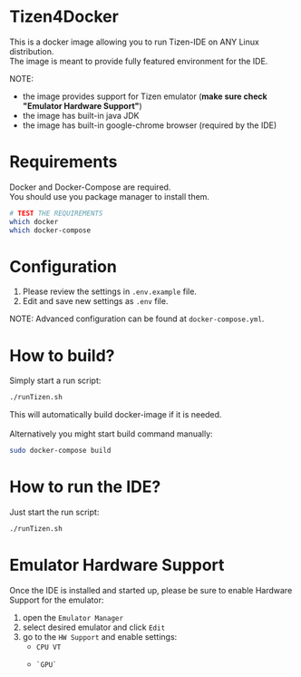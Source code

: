 Tizen4Docker
===========
This is a docker image allowing you to run Tizen-IDE on ANY Linux distribution. \
The image is meant to provide fully featured environment for the IDE. 

NOTE: 
- the image provides support for Tizen emulator (**make sure check "Emulator Hardware Support"**)
- the image has built-in java JDK
- the image has built-in google-chrome browser (required by the IDE)

# Requirements
Docker and Docker-Compose are required. \
You should use you package manager to install them. 
```bash
# TEST THE REQUIREMENTS
which docker
which docker-compose
```

# Configuration
1. Please review the settings in `.env.example` file.
2. Edit and save new settings as `.env` file. 

NOTE: Advanced configuration can be found at `docker-compose.yml`.

# How to build?  
Simply start a run script: 
```bash
./runTizen.sh
```
This will automatically build docker-image if it is needed. \
\
Alternatively you might start build command manually:
```bash
sudo docker-compose build
```

# How to run the IDE?
Just start the run script:
```bash
./runTizen.sh
```

# Emulator Hardware Support
Once the IDE is installed and started up, please be sure to enable Hardware Support for the emulator: 
1. open the `Emulator Manager`
2. select desired emulator and click `Edit`
3. go to the `HW Support` and enable settings: 
    * `CPU VT`
    *     `GPU`
